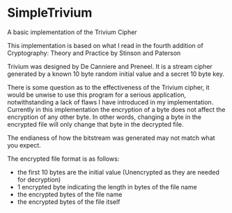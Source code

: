 # SimpleTrivium
A basic implementation of the Trivium Cipher


This implementation is based on what I read in the fourth addition of Cryptography: Theory and Practice by Stinson and Paterson


Trivium was designed by De Canniere and Preneel. It is a stream cipher generated by a known 10 byte random initial value and a secret 10 byte key.


There is some question as to the effectiveness of the Trivium cipher, it would be unwise to use this program for a serious application, notwithstanding a lack of flaws I have introduced in my implementation. Currently in this implementation the encryption of a byte does not affect the encryption of any other byte. In other words, changing a byte in the encrypted file will only change that byte in the decrypted file.

The endianess of how the bitstream was generated may not match what you expect.


The encrypted file format is as follows:
- the first 10 bytes are the initial value (Unencrypted as they are needed for decryption)
- 1 encrypted byte indicating the length in bytes of the file name
- the encrypted bytes of the file name
- the encrypted bytes of the file itself
